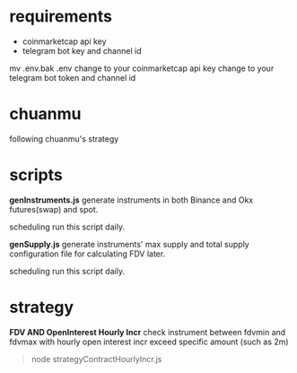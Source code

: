 # requirements

-   coinmarketcap api key
-   telegram bot key and channel id

mv .env.bak .env
change to your coinmarketcap api key
change to your telegram bot token and channel id

# chuanmu

following chuanmu's strategy

# scripts

**genInstruments.js**
generate instruments in both Binance and Okx futures(swap) and spot.

scheduling run this script daily.

**genSupply.js**
generate instruments' max supply and total supply configuration file for calculating FDV later.

scheduling run this script daily.

# strategy

**FDV AND OpenInterest Hourly Incr**
check instrument between fdvmin and fdvmax with hourly open interest incr exceed specific amount (such as 2m)

> node strategyContractHourlyIncr.js
